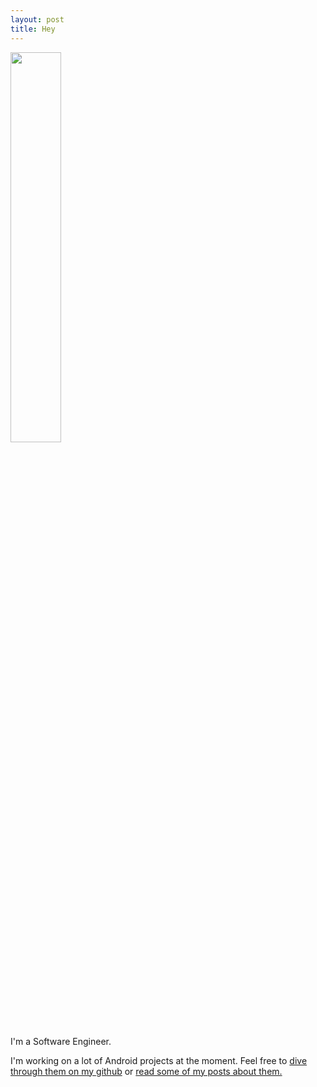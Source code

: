 ```yaml
---
layout: post
title: Hey
---
```


<img class="post-image" style="width: 40%" src='https://lh3.googleusercontent.com/U2fG7iR7HFrpe4sdi9zZSc5c6QB9CmjSHpjsDehVDD2r40BCAQ0seSxpXmXcl6JcFQ9rjVOiiuXZW_9Jb2BzNFjLTnzKD3xVbi-C2RkkG0bOePkzO-Kgj3gcZ7IWl066koE2xTbYDg' />

I'm a Software Engineer. 

I'm working on a lot of Android projects at the moment. Feel free to [dive through them on my github](https://github.com/RFonzi) or [read some of my posts about them.](/projects)